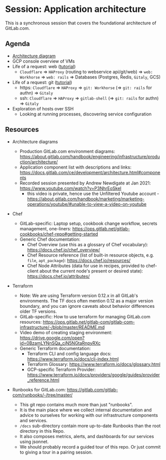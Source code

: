 # Session: Application architecture

This is a synchronous session that covers the foundational architecture of
GitLab.com.

## Agenda

- [Architecture diagram](https://about.gitlab.com/handbook/engineering/infrastructure/production/architecture/)
- GCP console overview of VMs
- Life of a request: web ([tutorial](../tutorials/overview_life_of_a_web_request.md))
  - `Cloudflare` => `HAProxy` (routing to webservice api/git/web) => `web: Workhorse` => `web: rails` => Databases (Postgres, Redis, `Gitaly`, GCS)
- Life of a request: git ([tutorial](../tutorials/overview_life_of_a_git_request.md))
  - https: `Cloudflare` => `HAProxy` => `git: Workhorse` (=> `git: rails` for authn) => `Gitaly`
  - ssh: `Cloudflare` => `HAProxy` => `gitlab-shell` (=> `git: rails` for authn) => `Gitaly`
- Exploration of hosts over SSH
  - Looking at running processes, discovering service configuration

## Resources

- Architecture diagrams
  - Production GitLab.com environment diagrams: <https://about.gitlab.com/handbook/engineering/infrastructure/production/architecture/>
  - Application component list with descriptions and links: <https://docs.gitlab.com/ce/development/architecture.html#components>
  - Recorded session presented by Andrew Newdigate at Jan 2021: <https://www.youtube.com/watch?v=P3NhrEoSkeI>
    - this video is private, hence use the Unfiltered Youtube account -
<https://about.gitlab.com/handbook/marketing/marketing-operations/youtube/#unable-to-view-a-video-on-youtube>

- Chef
  - GitLab-specific: Laptop setup, cookbook change workflow, secrets management, one-liners: <https://ops.gitlab.net/gitlab-cookbooks/chef-repo#getting-started>
  - Generic Chef documentation:
    - Chef Overview (use this as a glossary of Chef vocabulary): <https://docs.chef.io/chef_overview/>
    - Chef Resource reference (list of built-in resource objects, e.g. `file`, `apt_package`): <https://docs.chef.io/resources/>
    - Chef Node Attributes (data for use in recipes, provided to chef-client about the current node's present or desired state): <https://docs.chef.io/attributes/>
- Terraform
  - Note: We are using Terraform version 0.12.x in all GitLab's environments.  The TF docs often mention 0.12 as a major version boundary, and you can ignore caveats about behavior differences older TF versions.
  - GitLab-specific: How to use terraform for managing GitLab.com resources: <https://ops.gitlab.net/gitlab-com/gitlab-com-infrastructure/-/blob/master/README.md>
  - Video demo of creating staging environment: <https://drive.google.com/open?id=0BzamLYNnSQa_cjN5NGtaRnpyRXc>
  - Generic Terraform documentation:
    - Terraform CLI and config language docs: <https://www.terraform.io/docs/cli-index.html>
    - Terraform Glossary: <https://www.terraform.io/docs/glossary.html>
    - GCP-specific Terraform Provider: <https://www.terraform.io/docs/providers/google/guides/provider_reference.html>
- Runbooks for GitLab.com: <https://gitlab.com/gitlab-com/runbooks/-/tree/master/>
  - This git repo contains much more than just "runbooks".
  - It is the main place where we collect internal documentation and advice to ourselves for working with our infrastructure components and services.
  - `/docs` sub-directory contain more up-to-date Runbooks than the root directory in this Repo.
  - It also composes metrics, alerts, and dashboards for our services using jsonnet.
  - We should probably record a guided tour of this repo.  Or just commit to giving a tour in a pairing session.
